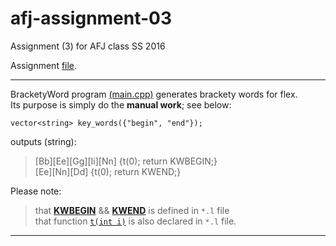 # afj-assignment-03
Assignment (3) for AFJ class SS 2016

Assignment [file](https://github.com/Kyslik/afj-assignment-03/blob/master/assignment3.pdf).

---

BracketyWord program [(main.cpp)](https://github.com/Kyslik/afj-assignment-03/blob/master/BracketyWord/main.cpp) generates brackety words for flex.  
Its purpose is simply do the **manual work**; see below:

```
vector<string> key_words({"begin", "end"});
```

outputs (string): 


>[Bb][Ee][Gg][Ii][Nn] {t(0); return KWBEGIN;}  
[Ee][Nn][Dd] {t(0); return KWEND;}

Please note:  
>that [**KWBEGIN**](https://github.com/Kyslik/afj-assignment-03/blob/master/assignment-3/assignment-3.l#L3) && [**KWEND**](https://github.com/Kyslik/afj-assignment-03/blob/master/assignment-3/assignment-3.l#L4) is defined in `*.l` file  
that function [`t(int i)`](https://github.com/Kyslik/afj-assignment-03/blob/master/assignment-3/assignment-3.l#L56) is also declared in `*.l` file.

---
